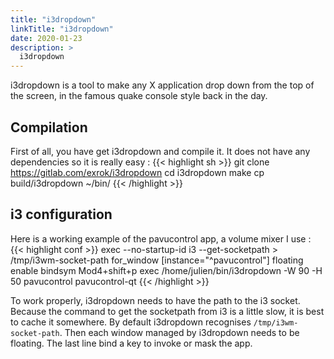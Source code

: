 ```yaml
---
title: "i3dropdown"
linkTitle: "i3dropdown"
date: 2020-01-23
description: >
  i3dropdown
---
```


i3dropdown is a tool to make any X application drop down from the top of the screen, in the famous quake console style back in the day.

## Compilation

First of all, you have get i3dropdown and compile it. It does not have any dependencies so it is really easy :
{{< highlight sh >}}
git clone https://gitlab.com/exrok/i3dropdown
cd i3dropdown
make
cp build/i3dropdown ~/bin/
{{< /highlight >}}

## i3 configuration

Here is a working example of the pavucontrol app, a volume mixer I use :
{{< highlight conf >}}
exec --no-startup-id i3 --get-socketpath > /tmp/i3wm-socket-path
for_window [instance="^pavucontrol"] floating enable
bindsym Mod4+shift+p exec /home/julien/bin/i3dropdown -W 90 -H 50 pavucontrol pavucontrol-qt
{{< /highlight >}}

To work properly, i3dropdown needs to have the path to the i3 socket. Because the command to get the socketpath from i3 is a little slow, it is best to cache it somewhere. By default
i3dropdown recognises `/tmp/i3wm-socket-path`. Then each window managed by i3dropdown needs to be floating. The last line bind a key to invoke or mask the app.

